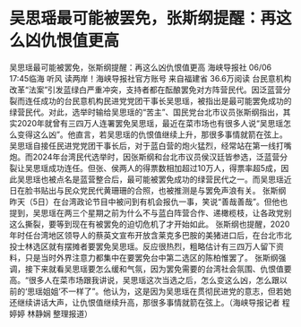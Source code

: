 # 吴思瑶最可能被罢免，张斯纲提醒：再这么凶仇恨值更高

吴思瑶最可能被罢免，张斯纲提醒：再这么凶仇恨值更高
海峡导报社
06/06 17:45临海 听风 读两岸！海峡导报社官方账号  来自福建省
36.6万阅读
台民意机构改革“法案”引发蓝绿白严重冲突，支持者都在酝酿罢免对方阵营民代。因泛蓝营分裂而连任成功的台民意机构民进党党团干事长吴思瑶，被指出是最可能罢免成功的绿营民代。对此，选举时输给吴思瑶的“苦主”、国民党台北市议员张斯纲指出，其实2020年就曾有三四万人连署罢免吴思瑶，最近在菜市场也有很多人说“吴思瑶怎么变得这么凶”。他直言，若吴思瑶的仇恨值继续上升，那很多事情就箭在弦上。
吴思瑶自接任民进党党团干事长后，对于蓝白营的炮火猛烈，经常站在第一线打嘴炮。而2024年台湾民代选举时，因张斯纲和台北市议员侯汉廷皆参选，泛蓝营分裂让吴思瑶成功连任。但张、侯两人的得票数相加超过10万人，得票率超5成，因此吴思瑶也被点名是蓝营整合后，最可能被罢免成功的绿营民代之一。而吴思瑶近日在脸书贴出与民众党民代黄珊珊的合照，也被推测是与罢免声浪有关。
张斯纲昨天（5日）在台湾政论节目中被问到有机会报仇一事，笑说“善哉善哉”。但他也提到，吴思瑶在两三个星期之前为什么不与蓝白阵营合作、递橄榄枝，让各政党别这么撕裂，要等到现在有被罢免的迫切危机了才开始如此。
张斯纲也提醒，2020年时任台湾地区领导人的蔡英文宣布开放含莱克多巴胺的美猪进口后，在台北市北投士林选区就有摆摊者要罢免吴思瑶。反应很热烈，粗略估计有三四万人留下资料，只是当时外界注意力都集中在要罢免台中第二选区的陈柏惟罢了。
张斯纲强调，接下来就看吴思瑶要怎么缓和气氛，因为罢免需要的台湾社会氛围、仇恨值要高。“很多人在菜市场跟我讲说，吴思瑶这次当选之后，怎么变这么凶，怎么跟以前的‘思瑶姐姐’不一样了”。他认为，这是因为吴思瑶在贯彻民进党的意志，但若她还继续讲话大声，让仇恨值继续升高，那很多事情就箭在弦上。（海峡导报记者 程婷婷 林静娴 整理报道）